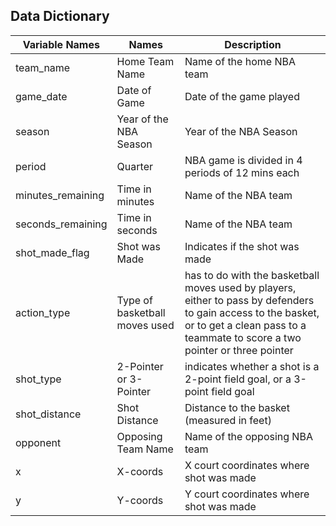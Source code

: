 ## Data Dictionary

| Variable Names | Names       | Description                         |
| -------------- |------------ | ----------------------------------- |
| team_name      | Home Team Name   | Name of the home NBA team |
| game_date      | Date of Game | Date of the game played |
| season     | Year of the NBA Season   | Year of the NBA Season |
| period     | Quarter   |  NBA game is divided in 4 periods of 12 mins each|
| minutes_remaining     | Time in minutes   | Name of the NBA team |
| seconds_remaining    | Time in seconds   | Name of the NBA team |
| shot_made_flag   | Shot was Made   | Indicates if the shot was made |
| action_type    | Type of basketball moves used  | has to do with the basketball moves used by players, either to pass by defenders to gain access to the basket, or to get a clean pass to a teammate to score a two pointer or three pointer |
| shot_type    | 2-Pointer or 3-Pointer | indicates whether a shot is a 2-point field goal, or a 3-point field goal |
| shot_distance    | Shot Distance | Distance to the basket (measured in feet) |
| opponent    | Opposing Team Name   | Name of the opposing NBA team |
| x    | X-coords   | X court coordinates where shot was made |
| y    | Y-coords   | Y court coordinates where shot was made |
